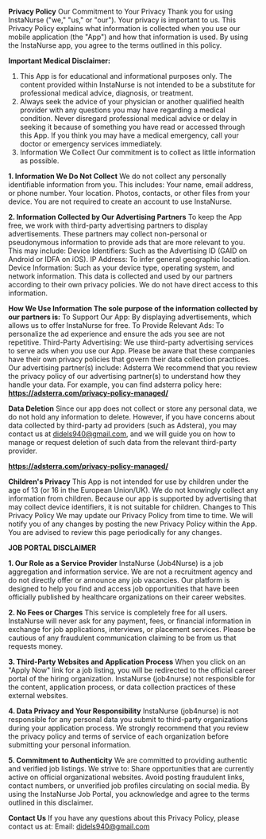 **Privacy Policy**
Our Commitment to Your Privacy
Thank you for using InstaNurse ("we," "us," or "our"). Your privacy is important to us. This Privacy Policy explains what information is collected when you use our mobile application (the "App") and how that information is used. By using the InstaNurse app, you agree to the terms outlined in this policy.

**Important Medical Disclaimer:**
1. This App is for educational and informational purposes only. The content provided within InstaNurse is not intended to be a substitute for professional medical advice, diagnosis, or treatment.
2. Always seek the advice of your physician or another qualified health provider with any questions you may have regarding a medical condition. Never disregard professional medical advice or delay in seeking it because of something you have read or accessed through this App. If you think you may have a medical emergency, call your doctor or emergency services immediately.
3. Information We Collect Our commitment is to collect as little information as possible.

**1. Information We Do Not Collect**
We do not collect any personally identifiable information from you. This includes: Your name, email address, or phone number. Your location. Photos, contacts, or other files from your device.
You are not required to create an account to use InstaNurse.

**2. Information Collected by Our Advertising Partners**
To keep the App free, we work with third-party advertising partners to display advertisements.
These partners may collect non-personal or pseudonymous information to provide ads that are more relevant to you. This may include:
Device Identifiers: Such as the Advertising ID (GAID on Android or IDFA on iOS). IP Address: To infer general geographic location.
Device Information: Such as your device type, operating system, and network information.
This data is collected and used by our partners according to their own privacy policies. We do not have direct access to this information.

**How We Use Information The sole purpose of the information collected by our partners is:**
To Support Our App: By displaying advertisements, which allows us to offer InstaNurse for free.
To Provide Relevant Ads: To personalize the ad experience and ensure the ads you see are not repetitive.
Third-Party Advertising: We use third-party advertising services to serve ads when you use our App. Please be aware that these companies have their own privacy policies that govern their data collection practices.
Our advertising partner(s) include: Adsterra
We recommend that you review the privacy policy of our advertising partner(s) to understand
how they handle your data. For example, you can find adsterra policy here:
**https://adsterra.com/privacy-policy-managed/**

**Data Deletion**
Since our app does not collect or store any personal data, we do not hold any information to delete.
However, if you have concerns about data collected by third-party ad providers (such as Adstera), you may contact us at didels940@gmail.com, and we will guide you on how to manage or request deletion of such data from the relevant third-party provider.

**https://adsterra.com/privacy-policy-managed/**

**Children's Privacy**
This App is not intended for use by children under the age of 13 (or 16 in the European Union/UK). We do not knowingly collect any information from children. Because our app is supported by advertising that may collect device identifiers, it is not suitable for children.
Changes to This Privacy Policy We may update our Privacy Policy from time to time. We will notify you of any changes by posting the new Privacy Policy within the App. You are advised to review this page periodically for any changes.


**JOB PORTAL DISCLAIMER**

**1. Our Role as a Service Provider**
InstaNurse (Job4Nurse) is a job aggregation and information service. We are not a recruitment agency and do not directly offer or announce any job vacancies. Our platform is designed to help you find and access job opportunities that have been officially published by healthcare organizations on their career websites.

**2. No Fees or Charges**
This service is completely free for all users. InstaNurse will never ask for any payment, fees, or financial information in exchange for job applications, interviews, or placement services. Please be cautious of any fraudulent communication claiming to be from us that requests money.

**3. Third-Party Websites and Application Process**
When you click on an "Apply Now" link for a job listing, you will be redirected to the official career portal of the hiring organization. InstaNurse (job4nurse) not responsible for the content, application process, or data collection practices of these external websites.

**4. Data Privacy and Your Responsibility**
InstaNurse (job4nurse) is not responsible for any personal data you submit to third-party organizations during your application process. We strongly recommend that you review the privacy policy and terms of service of each organization before submitting your personal information.

**5. Commitment to Authenticity**
We are committed to providing authentic and verified job listings. We strive to:
Share opportunities that are currently active on official organizational websites.
Avoid posting fraudulent links, contact numbers, or unverified job profiles circulating on social media.
By using the InstaNurse Job Portal, you acknowledge and agree to the terms outlined in this disclaimer.

**Contact Us**
If you have any questions about this Privacy Policy, please contact us at:
Email: didels940@gmail.com
